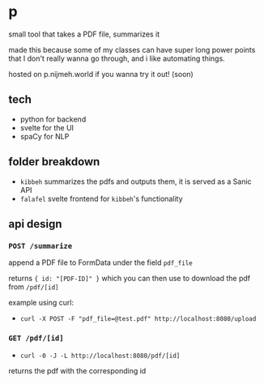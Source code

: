 # p

small tool that takes a PDF file, summarizes it

made this because some of my classes can have super long power points that I don't really wanna go through, and i like automating things.

hosted on p.nijmeh.world if you wanna try it out! (soon)

## tech
- python for backend
- svelte for the UI
- spaCy for NLP

## folder breakdown
- `kibbeh` summarizes the pdfs and outputs them, it is served as a Sanic API
- `falafel` svelte frontend for `kibbeh`'s functionality

## api design
### `POST /summarize`
append a PDF file to FormData under the field `pdf_file`

returns `{ id: "[PDF-ID]" }` which you can then use to download the pdf from `/pdf/[id]`

example using curl:
- `curl -X POST -F "pdf_file=@test.pdf" http://localhost:8080/upload`

### `GET /pdf/[id]`
- `curl -0 -J -L http://localhost:8080/pdf/[id]`

returns the pdf with the corresponding id
